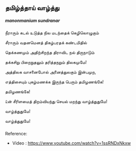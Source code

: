 
## தமிழ்த்தாய் வாழ்த்து
##### manonmanium sundranar 

###

நீராரும் கடல் உடுத்த நில மடந்தைக் கெழிலொழுகும்

சீராரும் வதனமெனத் திகழ்பரதக் கண்டமிதில்

தெக்கணமும் அதிற்சிறந்த திராவிட நல் திருநாடும் 

தக்கசிறு பிறைநுதலும் தரித்தநறும் திலகமுமே!

அத்திலக வாசனைபோல் அனைத்துலகும் இன்பமுற,

எத்திசையும் புகழ்மணக்க இருந்த பெரும் தமிழணங்கே!

தமிழணங்கே! 

௨ன் சீரிளமைத் திறம்வியந்து செயல் மறந்து வாழ்த்துதுமே!

வாழ்த்துதுமே! 

வாழ்த்துதுமே!﻿
###


Reference:
- Video : https://www.youtube.com/watch?v=1ssRNDxNkxw
